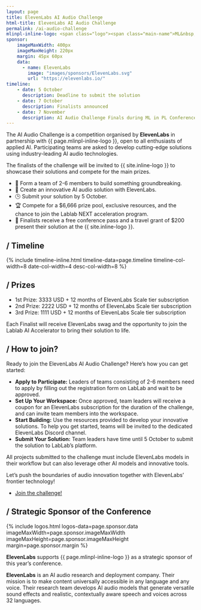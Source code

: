 ```yaml
---
layout: page
title: ElevenLabs AI Audio Challenge
html-title: ElevenLabs AI Audio Challenge
permalink: /ai-audio-challenge
mlinpl-inline-logo: <span class="logo"><span class="main-name">ML&nbsp;<span class="emph">i</span>n&nbsp;PL</span></span>
sponsor:
    imageMaxWidth: 400px
    imageMaxHeight: 220px
    margin: 45px 60px
    data:
      - name: ElevenLabs
        image: "images/sponsors/ElevenLabs.svg"
        url: "https://elevenlabs.io/"
timeline: 
    - date: 5 October
      description: Deadline to submit the solution
    - date: 7 October
      description: Finalists announced
    - date: 7 November
      description: AI Audio Challenge Finals during ML in PL Conference in Warsaw
---
```


The AI Audio Challenge is a competition organised by <strong>ElevenLabs</strong> in partnership with {{ page.mlinpl-inline-logo }}, open to all enthusiasts of applied AI. Participating teams are asked to develop cutting-edge solutions using industry-leading AI audio technologies.

The finalists of the challenge will be invited to {{ site.inline-logo }} to showcase their solutions and compete for the&nbsp;main prizes.

<ul>
    <li>🤝 Form a team of 2-6 members to build something groundbreaking.</li>
    <li>🚀 Create an innovative AI audio solution with ElevenLabs.</li>
    <li>🕒 Submit your solution by 5 October.</li>
    <li>🏆 Compete for a $6,666 prize pool, exclusive resources, and the chance to join the Lablab NEXT acceleration program.</li>
    <li>📅 Finalists receive a free conference pass and a travel grant of $200 present their solution at the {{ site.inline-logo }}.</li>
</ul>


## / Timeline

{% include timeline-inline.html 
    timeline-data=page.timeline
    timeline-col-width=8 
    date-col-width=4
    desc-col-width=8
%}

## / Prizes
<ul>
    <li>1st Prize: 3333 USD + 12 months of ElevenLabs Scale tier subscription</li>
    <li>2nd Prize: 2222 USD + 12 months of ElevenLabs Scale tier subscription</li>
    <li>3rd Prize: 1111 USD + 12 months of ElevenLabs Scale tier subscription</li>
</ul>

Each Finalist will receive ElevenLabs swag and the opportunity to join the Lablab AI Accelerator to bring their solution to life.

## / How to join?

Ready to join the ElevenLabs AI Audio Challenge? Here’s how you can get started:

<ul>
    <li><strong>Apply to Participate:</strong> Leaders of teams consisting of 2-6 members need to apply by filling out the registration form on LabLab and wait to be approved.</li>
    <li><strong>Set Up Your Workspace:</strong> Once approved, team leaders will receive a coupon for an ElevenLabs subscription for the duration of the challenge, and can invite team members into the workspace.</li>
    <li><strong>Start Building:</strong> Use the resources provided to develop your innovative solutions. To help you get started, teams will be invited to the dedicated ElevenLabs Discord channel. </li>
    <li><strong>Submit Your Solution:</strong> Team leaders have time until 5 October to submit the solution to LabLab’s platform.</li>
</ul>
<p>All projects submitted to the challenge must include ElevenLabs models in their workflow but can also leverage other AI models and innovative tools.</p>
<p>Let’s push the boundaries of audio innovation together with ElevenLabs’ frontier technology!</p>

<ul class="list-inline banner-social-buttons text-center">
    <li>
        <!-- TODO: Fill the link -->
        <a href="" class="btn btn-default btn-lg" target="_blank">Join the challenge!</a>
    </li>
</ul>


## / Strategic Sponsor of the Conference

{% include logos.html logos-data=page.sponsor.data imageMaxWidth=page.sponsor.imageMaxWidth imageMaxHeight=page.sponsor.imageMaxHeight margin=page.sponsor.margin %}

<strong>ElevenLabs</strong> supports {{ page.mlinpl-inline-logo }} as a strategic sponsor of this year’s conference.

<strong>ElevenLabs</strong> is an AI audio research and deployment company. Their mission is to make
content universally accessible in any language and any voice. Their research team develops AI audio models that generate versatile sound effects and realistic, contextually aware speech and voices across 32 languages.
